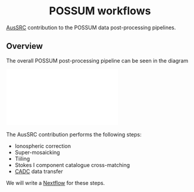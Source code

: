 <h1 align="center"><a>POSSUM workflows</a></h1>

[AusSRC](https://aussrc.org) contribution to the POSSUM data post-processing pipelines.

## Overview

The overall POSSUM post-processing pipeline can be seen in the diagram

![possum_pipeline](media/POSSUM_pipeline.pdf)

The AusSRC contribution performs the following steps:

- Ionospheric correction
- Super-mosaicking
- Tiiling
- Stokes I component catalogue cross-matching
- [CADC](https://www.cadc-ccda.hia-iha.nrc-cnrc.gc.ca/en/) data transfer

We will write a [Nextflow](https://www.nextflow.io/) for these steps.